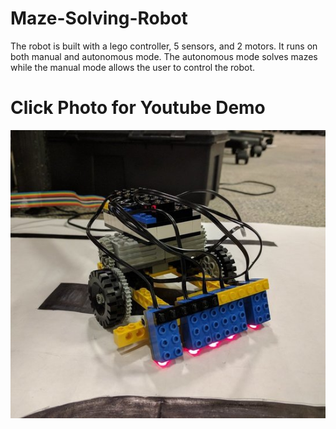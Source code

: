 # Maze-Solving-Robot

The robot is built with a lego controller, 5 sensors, and 2 motors. It runs on both manual and autonomous mode. The autonomous mode solves mazes while the manual mode allows the user to control the robot.

# Click Photo for Youtube Demo 

[![Alt text for your video](img/img1.jpg?raw=true?)](https://www.youtube.com/watch?v=S_SrHSRj0BM)



